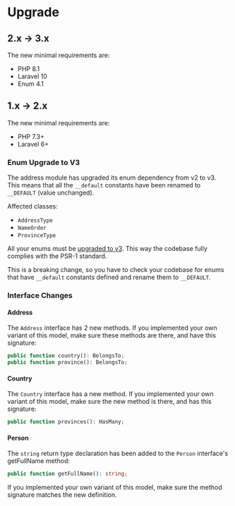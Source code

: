 # Upgrade

## 2.x -> 3.x

The new minimal requirements are:

- PHP 8.1
- Laravel 10
- Enum 4.1

## 1.x -> 2.x

The new minimal requirements are:

- PHP 7.3+
- Laravel 6+

### Enum Upgrade to V3

The address module has upgraded its enum dependency from v2 to v3.
This means that all the `__default` constants have been renamed to `__DEFAULT` (value unchanged).

Affected classes:
- `AddressType`
- `NameOrder`
- `ProvinceType`

All your enums must be [upgraded to v3](https://konekt.dev/enum/3.0/upgrade#from-v2-to-v3).
This way the codebase fully complies with the PSR-1 standard.

This is a breaking change, so you have to check your codebase for enums that have
`__default` constants defined and rename them to `__DEFAULT`.

### Interface Changes

#### Address

The `Address` interface has 2 new methods. If you implemented your own variant of this model, make
sure these methods are there, and have this signature:

```php
public function country(): BelongsTo;
public function province(): BelongsTo;
```

#### Country

The `Country` interface has a new method. If you implemented your own variant of this model, make
sure the new method is there, and has this signature:

```php
public function provinces(): HasMany;
```

#### Person

The `string` return type declaration has been added to the `Person` interface's getFullName method:

```php
public function getFullName(): string;
```

If you implemented your own variant of this model, make sure the method signature matches the new
definition.
